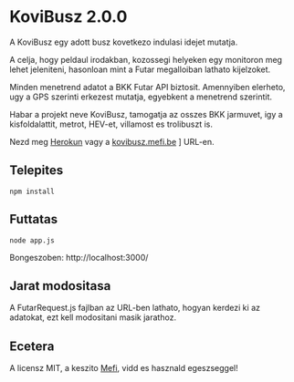 # KoviBusz 2.0.0

A KoviBusz egy adott busz kovetkezo indulasi idejet mutatja.

A celja, hogy peldaul irodakban, kozossegi helyeken egy monitoron meg lehet jeleniteni, hasonloan mint a Futar megalloiban lathato kijelzoket.

Minden menetrend adatot a BKK Futar API biztosit. Amennyiben elerheto, ugy a GPS szerinti erkezest mutatja, egyebkent a menetrend szerintit.

Habar a projekt neve KoviBusz, tamogatja az osszes BKK jarmuvet, igy a kisfoldalattit, metrot, HEV-et, villamost es trolibuszt is.

Nezd meg [Herokun](https://secret-journey-9548.herokuapp.com) vagy a [kovibusz.mefi.be](http://kovibusz.mefi.be) ] URL-en.

## Telepites

```npm install```

## Futtatas

```node app.js```

Bongeszoben: http://localhost:3000/

## Jarat modositasa

A FutarRequest.js fajlban az URL-ben lathato, hogyan kerdezi ki az adatokat, ezt kell modositani masik jarathoz.

## Ecetera

A licensz MIT, a keszito [Mefi](http://mefi.be/), vidd es hasznald egeszseggel!
